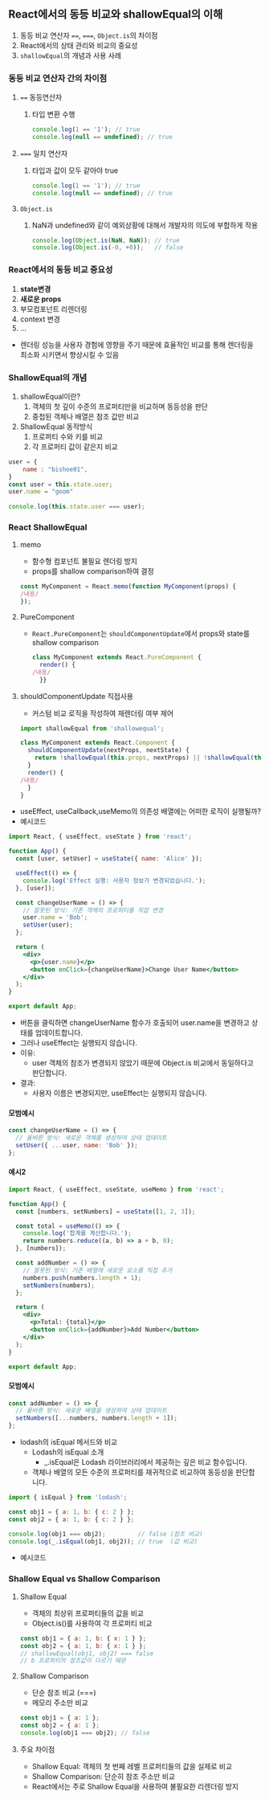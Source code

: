## React에서의 동등 비교와 shallowEqual의 이해

1. 동등 비교 연산자 `==`, `===`, `Object.is`의 차이점
2. React에서의 상태 관리와 비교의 중요성
3. `shallowEqual`의 개념과 사용 사례

### 동등 비교 연산자 간의 차이점

1. `==` 동등연산자
    1. 타입 변환 수행 
        
        ```jsx
        console.log(1 == '1'); // true
        console.log(null == undefined); // true
        ```
        
2. `===` 일치 연산자
    1. 타입과 값이 모두 같아야 true 
        
        ```jsx
        console.log(1 == '1'); // true
        console.log(null == undefined); // true
        ```
        
3. `Object.is` 
    1. NaN과 undefined와 같이 예외상황에 대해서 개발자의 의도에 부합하게 작용
        
        ```jsx
        console.log(Object.is(NaN, NaN)); // true
        console.log(Object.is(-0, +0));   // false
        ```
        

### React에서의 동등 비교 중요성

1. **state변경**
2. **새로운 props**
3. 부모컴포넌트 리렌더링
4. context 변경
5. …

- 렌더링 성능을 사용자 경험에 영향을 주기 때문에 효율적인 비교를 통해 렌더링을 최소화 시키면서 향상시킬 수 있음

### ShallowEqual의 개념

1. shallowEqual이란? 
    1. 객체의 첫 깊이 수준의 프로퍼티만을 비교하며 동등성을 판단
    2. 중첩된 객체나 배열은 참조 값만 비교 
2. ShallowEqual 동작방식
    1. 프로퍼티 수와 키를 비교
    2. 각 프로퍼티 값이 같은지 비교

```jsx
user = {
	name : "bishoe01",
}
const user = this.state.user;
user.name = "goom"
 
console.log(this.state.user === user);
```

### React ShallowEqual

1. memo
    - 함수형 컴포넌트 불필요 렌더링 방지
    - props를 shallow comparison하여 결정
    
    ```jsx
    const MyComponent = React.memo(function MyComponent(props) {
    /내용/
    });
    ```
    
2. PureComponent
    - `React.PureComponent`는 `shouldComponentUpdate`에서 props와 state를 shallow comparison
        
        ```jsx
        class MyComponent extends React.PureComponent {
          render() {
        /내용/
          }}
        ```
        
3. shouldComponentUpdate 직접사용
    - 커스텀 비교 로직을 작성하여 재렌더링 여부 제어
    
    ```jsx
    import shallowEqual from 'shallowequal';
    
    class MyComponent extends React.Component {
      shouldComponentUpdate(nextProps, nextState) {
        return !shallowEqual(this.props, nextProps) || !shallowEqual(this.state, nextState);
      }
      render() {
    /내용/
      }
    }
    ```
- useEffect, useCallback,useMemo의 의존성 배열에는 어떠한 로직이 실행될까?
- 예시코드 
```jsx
import React, { useEffect, useState } from 'react';

function App() {
  const [user, setUser] = useState({ name: 'Alice' });

  useEffect(() => {
    console.log('Effect 실행: 사용자 정보가 변경되었습니다.');
  }, [user]);

  const changeUserName = () => {
    // 잘못된 방식: 기존 객체의 프로퍼티를 직접 변경
    user.name = 'Bob';
    setUser(user);
  };

  return (
    <div>
      <p>{user.name}</p>
      <button onClick={changeUserName}>Change User Name</button>
    </div>
  );
}

export default App;
```

- 버튼을 클릭하면 changeUserName 함수가 호출되어 user.name을 변경하고 상태를 업데이트합니다.
- 그러나 useEffect는 실행되지 않습니다.
- 이유:
    - user 객체의 참조가 변경되지 않았기 때문에 Object.is 비교에서 동일하다고 판단합니다.
- 결과:
    - 사용자 이름은 변경되지만, useEffect는 실행되지 않습니다.
#### 모범예시
```jsx
const changeUserName = () => {
  // 올바른 방식: 새로운 객체를 생성하여 상태 업데이트
  setUser({ ...user, name: 'Bob' });
};
```


#### 예시2
```jsx
import React, { useEffect, useState, useMemo } from 'react';

function App() {
  const [numbers, setNumbers] = useState([1, 2, 3]);

  const total = useMemo(() => {
    console.log('합계를 계산합니다.');
    return numbers.reduce((a, b) => a + b, 0);
  }, [numbers]);

  const addNumber = () => {
    // 잘못된 방식: 기존 배열에 새로운 요소를 직접 추가
    numbers.push(numbers.length + 1);
    setNumbers(numbers);
  };

  return (
    <div>
      <p>Total: {total}</p>
      <button onClick={addNumber}>Add Number</button>
    </div>
  );
}

export default App;
```
#### 모범예시
```jsx
const addNumber = () => {
  // 올바른 방식: 새로운 배열을 생성하여 상태 업데이트
  setNumbers([...numbers, numbers.length + 1]);
};
```
- lodash의 isEqual 메서드와 비교
    - Lodash의 isEqual 소개
        - _.isEqual은 Lodash 라이브러리에서 제공하는 깊은 비교 함수입니다.
    - 객체나 배열의 모든 수준의 프로퍼티를 재귀적으로 비교하여 동등성을 판단합니다.

```jsx
import { isEqual } from 'lodash';

const obj1 = { a: 1, b: { c: 2 } };
const obj2 = { a: 1, b: { c: 2 } };

console.log(obj1 === obj2);         // false (참조 비교)
console.log(_.isEqual(obj1, obj2)); // true  (값 비교)
```
- 예시코드



### Shallow Equal vs Shallow Comparison

1. Shallow Equal
    - 객체의 최상위 프로퍼티들의 값을 비교
    - Object.is()를 사용하여 각 프로퍼티 비교
    ```jsx
    const obj1 = { a: 1, b: { x: 1 } };
    const obj2 = { a: 1, b: { x: 1 } };
    // shallowEqual(obj1, obj2) === false
    // b 프로퍼티의 참조값이 다르기 때문
    ```

2. Shallow Comparison
    - 단순 참조 비교 (===)
    - 메모리 주소만 비교
    ```jsx
    const obj1 = { a: 1 };
    const obj2 = { a: 1 };
    console.log(obj1 === obj2); // false
    ```

3. 주요 차이점
    - Shallow Equal: 객체의 첫 번째 레벨 프로퍼티들의 값을 실제로 비교
    - Shallow Comparison: 단순히 참조 주소만 비교
    - React에서는 주로 Shallow Equal을 사용하여 불필요한 리렌더링 방지
